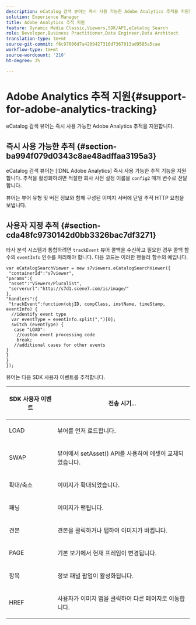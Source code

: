 ```yaml
---
description: eCatalog 검색 뷰어는 즉시 사용 가능한 Adobe Analytics 추적을 지원합니다.
solution: Experience Manager
title: Adobe Analytics 추적 지원
feature: Dynamic Media Classic,Viewers,SDK/API,eCatalog Search
role: Developer,Business Practitioner,Data Engineer,Data Architect
translation-type: tm+mt
source-git-commit: f6c97606d7a4209427316d7367013ad9585a5cae
workflow-type: tm+mt
source-wordcount: '210'
ht-degree: 3%

---
```



# Adobe Analytics 추적 지원{#support-for-adobe-analytics-tracking}

eCatalog 검색 뷰어는 즉시 사용 가능한 Adobe Analytics 추적을 지원합니다.

## 즉시 사용 가능한 추적 {#section-ba994f079d0343c8ae48adffaa3195a3}

eCatalog 검색 뷰어는 [!DNL Adobe Analytics] 즉시 사용 가능한 추적 기능을 지원합니다. 추적을 활성화하려면 적절한 회사 사전 설정 이름을 `config2` 매개 변수로 전달합니다.

뷰어는 뷰어 유형 및 버전 정보와 함께 구성된 이미지 서버에 단일 추적 HTTP 요청을 보냅니다.

## 사용자 지정 추적 {#section-cda48fc9730142d0bb3326bac7df3271}

타사 분석 시스템과 통합하려면 `trackEvent` 뷰어 콜백을 수신하고 필요한 경우 콜백 함수의 `eventInfo` 인수를 처리해야 합니다. 다음 코드는 이러한 핸들러 함수의 예입니다.

```
var eCatalogSearchViewer = new s7viewers.eCatalogSearchViewer({ 
 "containerId":"s7viewer", 
"params":{ 
 "asset":"Viewers/Pluralist", 
 "serverurl":"http://s7d1.scene7.com/is/image/" 
}, 
"handlers":{ 
 "trackEvent":function(objID, compClass, instName, timeStamp, eventInfo) { 
  //identify event type 
  var eventType = eventInfo.split(",")[0]; 
  switch (eventType) { 
   case "LOAD": 
    //custom event processing code 
    break; 
   //additional cases for other events 
} 
} 
} 
});
```

뷰어는 다음 SDK 사용자 이벤트를 추적합니다.

<table id="table_5D090E6614974D968E1A93B5727D859C"> 
 <thead> 
  <tr> 
   <th colname="col1" class="entry"> <p>SDK 사용자 이벤트 </p> </th> 
   <th colname="col2" class="entry"> <p>전송 시기... </p> </th> 
  </tr> 
 </thead>
 <tbody> 
  <tr> 
   <td colname="col1"> <p> <span class="codeph"> LOAD </span> </p> </td> 
   <td colname="col2"> <p>뷰어를 먼저 로드합니다. </p> </td> 
  </tr> 
  <tr> 
   <td colname="col1"> <p> <span class="codeph"> SWAP </span> </p> </td> 
   <td colname="col2"> <p>뷰어에서 <span class="codeph"> setAsset() </span> API를 사용하여 에셋이 교체되었습니다. </p> </td> 
  </tr> 
  <tr> 
   <td colname="col1"> <p> <span class="codeph"> 확대/축소 </span> </p> </td> 
   <td colname="col2"> <p> 이미지가 확대되었습니다. </p> </td> 
  </tr> 
  <tr> 
   <td colname="col1"> <p> <span class="codeph"> 패닝 </span> </p> </td> 
   <td colname="col2"> <p>이미지가 팬됩니다. </p> </td> 
  </tr> 
  <tr> 
   <td colname="col1"> <p> <span class="codeph"> 견본 </span> </p> </td> 
   <td colname="col2"> <p> 견본을 클릭하거나 탭하여 이미지가 바뀝니다. </p> </td> 
  </tr> 
  <tr> 
   <td colname="col1"> <p> <span class="codeph"> PAGE </span> </p> </td> 
   <td colname="col2"> <p> 기본 보기에서 현재 프레임이 변경됩니다. </p> </td> 
  </tr> 
  <tr> 
   <td colname="col1"> <p> <span class="codeph"> 항목 </span> </p> </td> 
   <td colname="col2"> <p>정보 패널 팝업이 활성화됩니다. </p> </td> 
  </tr> 
  <tr> 
   <td colname="col1"> <p> <span class="codeph"> HREF </span> </p> </td> 
   <td colname="col2"> <p>사용자가 이미지 맵을 클릭하여 다른 페이지로 이동합니다. </p> </td> 
  </tr> 
 </tbody> 
</table>

